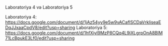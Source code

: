 Laboratoriya 4 və Laboratoriya 5

Laboratoriya 4:
https://docs.google.com/document/d/1jAz54yy9e5w9vACafISCDaVrkliseaEDqJJxaaCpdV8/edit?usp=sharing
Laboratoriya 5:
https://docs.google.com/document/d/1hfXiyl9MzP8CQq4L9iXLgrpOnA8BlM71LcBpukE3Lf0/edit?usp=sharing
